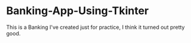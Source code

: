 # Banking-App-Using-Tkinter
This is a Banking I've created just for practice, I think it turned out pretty good.
